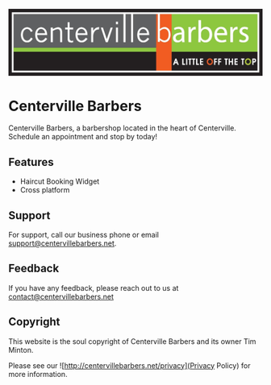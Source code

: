 ![Logo](public/centerville-barbers-logo.png)

# Centerville Barbers

Centerville Barbers, a barbershop located in the heart of Centerville. Schedule an appointment and stop by today!

## Features

- Haircut Booking Widget
- Cross platform

## Support

For support, call our business phone or email support@centervillebarbers.net.

## Feedback

If you have any feedback, please reach out to us at contact@centervillebarbers.net

## Copyright

This website is the soul copyright of Centerville Barbers and its owner Tim Minton.

Please see our ![http://centervillebarbers.net/privacy](Privacy Policy) for more information.

